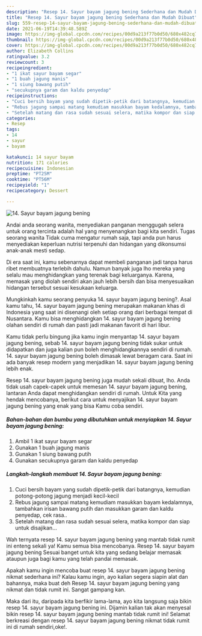```yaml
---
description: "Resep 14. Sayur bayam jagung bening Sederhana dan Mudah Dibuat"
title: "Resep 14. Sayur bayam jagung bening Sederhana dan Mudah Dibuat"
slug: 559-resep-14-sayur-bayam-jagung-bening-sederhana-dan-mudah-dibuat
date: 2021-06-19T14:39:48.589Z
image: https://img-global.cpcdn.com/recipes/00d9a213f77b0d50/680x482cq70/14-sayur-bayam-jagung-bening-foto-resep-utama.jpg
thumbnail: https://img-global.cpcdn.com/recipes/00d9a213f77b0d50/680x482cq70/14-sayur-bayam-jagung-bening-foto-resep-utama.jpg
cover: https://img-global.cpcdn.com/recipes/00d9a213f77b0d50/680x482cq70/14-sayur-bayam-jagung-bening-foto-resep-utama.jpg
author: Elizabeth Collins
ratingvalue: 3.2
reviewcount: 3
recipeingredient:
- "1 ikat sayur bayam segar"
- "1 buah jagung manis"
- "1 siung bawang putih"
- "secukupnya garam dan kaldu penyedap"
recipeinstructions:
- "Cuci bersih bayam yang sudah dipetik-petik dari batangnya, kemudian potong-potong jagung menjadi kecil-kecil"
- "Rebus jagung sampai matang kemudiam masukkan bayam kedalamnya, tambahkan irisan bawang putih dan masukkan garam dan kaldu penyedap, cek rasa.."
- "Setelah matang dan rasa sudah sesuai selera, matika kompor dan siap untuk disajikan..."
categories:
- Resep
tags:
- 14
- sayur
- bayam

katakunci: 14 sayur bayam 
nutrition: 171 calories
recipecuisine: Indonesian
preptime: "PT25M"
cooktime: "PT56M"
recipeyield: "1"
recipecategory: Dessert

---
```



![14. Sayur bayam jagung bening](https://img-global.cpcdn.com/recipes/00d9a213f77b0d50/680x482cq70/14-sayur-bayam-jagung-bening-foto-resep-utama.jpg)

Andai anda seorang wanita, menyediakan panganan menggugah selera untuk orang tercinta adalah hal yang menyenangkan bagi kita sendiri. Tugas seorang  wanita Tidak cuma mengatur rumah saja, tapi anda pun harus menyediakan keperluan nutrisi terpenuhi dan hidangan yang dikonsumsi anak-anak mesti sedap.

Di era  saat ini, kamu sebenarnya dapat membeli panganan jadi tanpa harus ribet membuatnya terlebih dahulu. Namun banyak juga lho mereka yang selalu mau menghidangkan yang terenak bagi keluarganya. Karena, memasak yang diolah sendiri akan jauh lebih bersih dan bisa menyesuaikan hidangan tersebut sesuai kesukaan keluarga. 



Mungkinkah kamu seorang penyuka 14. sayur bayam jagung bening?. Asal kamu tahu, 14. sayur bayam jagung bening merupakan makanan khas di Indonesia yang saat ini disenangi oleh setiap orang dari berbagai tempat di Nusantara. Kamu bisa menghidangkan 14. sayur bayam jagung bening olahan sendiri di rumah dan pasti jadi makanan favorit di hari libur.

Kamu tidak perlu bingung jika kamu ingin menyantap 14. sayur bayam jagung bening, sebab 14. sayur bayam jagung bening tidak sukar untuk didapatkan dan juga kalian pun boleh menghidangkannya sendiri di rumah. 14. sayur bayam jagung bening boleh dimasak lewat beragam cara. Saat ini ada banyak resep modern yang menjadikan 14. sayur bayam jagung bening lebih enak.

Resep 14. sayur bayam jagung bening juga mudah sekali dibuat, lho. Anda tidak usah capek-capek untuk memesan 14. sayur bayam jagung bening, lantaran Anda dapat menghidangkan sendiri di rumah. Untuk Kita yang hendak mencobanya, berikut cara untuk menyajikan 14. sayur bayam jagung bening yang enak yang bisa Kamu coba sendiri.

<!--inarticleads1-->

##### Bahan-bahan dan bumbu yang dibutuhkan untuk menyiapkan 14. Sayur bayam jagung bening:

1. Ambil 1 ikat sayur bayam segar
1. Gunakan 1 buah jagung manis
1. Gunakan 1 siung bawang putih
1. Gunakan secukupnya garam dan kaldu penyedap




<!--inarticleads2-->

##### Langkah-langkah membuat 14. Sayur bayam jagung bening:

1. Cuci bersih bayam yang sudah dipetik-petik dari batangnya, kemudian potong-potong jagung menjadi kecil-kecil
1. Rebus jagung sampai matang kemudiam masukkan bayam kedalamnya, tambahkan irisan bawang putih dan masukkan garam dan kaldu penyedap, cek rasa..
1. Setelah matang dan rasa sudah sesuai selera, matika kompor dan siap untuk disajikan...




Wah ternyata resep 14. sayur bayam jagung bening yang mantab tidak rumit ini enteng sekali ya! Kamu semua bisa mencobanya. Resep 14. sayur bayam jagung bening Sesuai banget untuk kita yang sedang belajar memasak ataupun juga bagi kamu yang telah pandai memasak.

Apakah kamu ingin mencoba buat resep 14. sayur bayam jagung bening nikmat sederhana ini? Kalau kamu ingin, ayo kalian segera siapin alat dan bahannya, maka buat deh Resep 14. sayur bayam jagung bening yang nikmat dan tidak rumit ini. Sangat gampang kan. 

Maka dari itu, daripada kita berfikir lama-lama, ayo kita langsung saja bikin resep 14. sayur bayam jagung bening ini. Dijamin kalian tak akan menyesal bikin resep 14. sayur bayam jagung bening mantab tidak rumit ini! Selamat berkreasi dengan resep 14. sayur bayam jagung bening nikmat tidak rumit ini di rumah sendiri,oke!.

